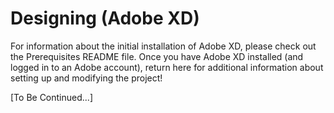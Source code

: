 # Designing (Adobe XD)
For information about the initial installation of Adobe XD, please check out the Prerequisites README file. Once you have Adobe XD installed (and logged in to an Adobe account), return here for additional information about setting up and modifying the project!

[To Be Continued...]
